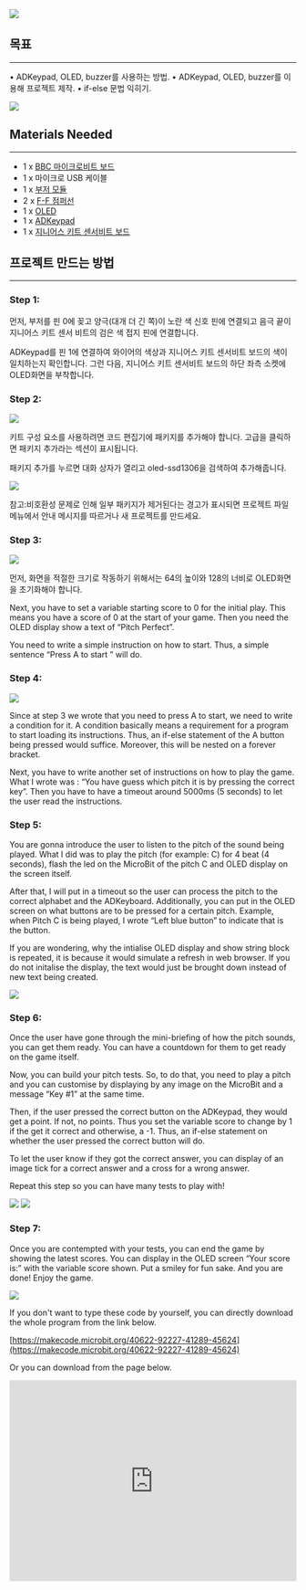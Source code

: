 ![](https://i.imgur.com/HYkxR5d.jpg)


## 목표 
---

•	ADKeypad, OLED, buzzer를 사용하는 방법.
•	ADKeypad, OLED, buzzer를 이용해 프로젝트 제작.
•	if-else 문법 익히기.

![](https://i.imgur.com/lNJbWPG.jpg)
 
 
## Materials Needed  
---

- 1 x [BBC 마이크로비트 보드](http://www.icbanq.com/shop/templete_list.asp?t_idx=163)  
- 1 x 마이크로 USB 케이블
- 1 x [부저 모듈](http://www.icbanq.com/shop/templete_list.asp?t_idx=163)  
- 2 x [F-F 점퍼선](http://www.icbanq.com/shop/templete_list.asp?t_idx=163)  
- 1 x [OLED](http://www.icbanq.com/shop/templete_list.asp?t_idx=163)  
- 1 x [ADKeypad](http://www.icbanq.com/shop/templete_list.asp?t_idx=163)  
- 1 x [지니어스 키트 센서비트 보드](http://www.icbanq.com/shop/templete_list.asp?t_idx=163) 


## 프로젝트 만드는 방법  
---

### Step 1:  

먼저, 부저를 핀 0에 꽂고 양극(대개 더 긴 쪽)이 노란 색 신호 핀에 연결되고 음극 끝이 지니어스 키트 센서 비트의 검은 색 접지 핀에 연결합니다.

ADKeypad를 핀 1에 연결하여 와이어의 색상과 지니어스 키트 센서비트 보드의 색이 일치하는지 확인합니다. 그런 다음, 지니어스 키트 센서비트 보드의 하단 좌측 소켓에 OLED화면을 부착합니다.

### Step 2:

![](https://i.imgur.com/CmT2k2T.png)

키트 구성 요소를 사용하려면 코드 편집기에 패키지를 추가해야 합니다. 고급을 클릭하면 패키지 추가라는 섹션이 표시됩니다.

패키지 추가를 누르면 대화 상자가 열리고 oled-ssd1306을 검색하여 추가해줍니다.

![](https://i.imgur.com/hykIyTd.png)

참고:비호환성 문제로 인해 일부 패키지가 제거된다는 경고가 표시되면 프로젝트 파일 메뉴에서 안내 메시지를 따르거나 새 프로젝트를 만드세요.

### Step 3:  

![](https://i.imgur.com/ZGzxDCO.png)

먼저, 화면을 적절한 크기로 작동하기 위해서는 64의 높이와 128의 너비로 OLED화면을 초기화해야 합니다.

Next, you have to set a variable starting score to 0 for the initial play. This means you have a score of 0 at the start of your game. Then you need the OLED display show a text of “Pitch Perfect”.

You need to write a simple instruction on how to start. Thus, a simple sentence “Press A to start ” will do.

### Step 4:  

![](https://i.imgur.com/WmBJnOV.png)

Since at step 3 we wrote that you need to press A to start, we need to write a condition for it. A condition basically means a requirement for a program to start loading its instructions. Thus, an if-else statement of the A button being pressed would suffice. Moreover, this will be nested on a forever bracket.

Next, you have to write another set of instructions on how to play the game. What I wrote was : “You have guess which pitch it is by pressing the correct key”. Then you have to have a timeout around 5000ms (5 seconds) to let the user read the instructions.

### Step 5:

You are gonna introduce the user to listen to the pitch of the sound being played. What I did was to play the pitch (for example: C) for 4 beat (4 seconds), flash the led on the MicroBit of the pitch C and OLED display on the screen itself.

After that, I will put in a timeout so the user can process the pitch to the correct alphabet and the ADKeyboard. Additionally, you can put in the OLED screen on what buttons are to be pressed for a certain pitch. Example, when Pitch C is being played, I wrote “Left blue button” to indicate that is the button.

If you are wondering, why the intialise OLED display and show string block is repeated, it is because it would simulate a refresh in web browser. If you do not initalise the display, the text would just be brought down instead of new text being created.

![](https://i.imgur.com/8abBXgw.png)

### Step 6:  

Once the user have gone through the mini-briefing of how the pitch sounds, you can get them ready. You can have a countdown for them to get ready on the game itself.

Now, you can build your pitch tests. So, to do that, you need to play a pitch and you can customise by displaying by any image on the MicroBit and a message “Key #1” at the same time.

Then, if the user pressed the correct button on the ADKeypad, they would get a point. If not, no points. Thus you set the variable score to change by 1 if the get it correct and otherwise, a -1. Thus, an if-else statement on whether the user pressed the correct button will do.

To let the user know if they got the correct answer, you can display of an image tick for a correct answer and a cross for a wrong answer.

Repeat this step so you can have many tests to play with!

![](https://i.imgur.com/CqWtEwD.png)
![](https://i.imgur.com/jl3ogKg.png)

### Step 7:  

Once you are contempted with your tests, you can end the game by showing the latest scores. You can display in the OLED screen “Your score is:” with the variable score shown. Put a smiley for fun sake.
And you are done! Enjoy the game.

![](https://i.imgur.com/a4LAQac.png)

If you don't want to type these code by yourself, you can directly download the whole program from the link below.

[https://makecode.microbit.org/40622-92227-41289-45624](https://makecode.microbit.org/40622-92227-41289-45624)

Or you can download from the page below.

<div style="position:relative;height:0;padding-bottom:70%;overflow:hidden;"><iframe style="position:absolute;top:0;left:0;width:100%;height:100%;" src="https://makecode.microbit.org/#pub:_hFx5DY8ytKqD" frameborder="0" sandbox="allow-popups allow-forms allow-scripts allow-same-origin"></iframe></div>
